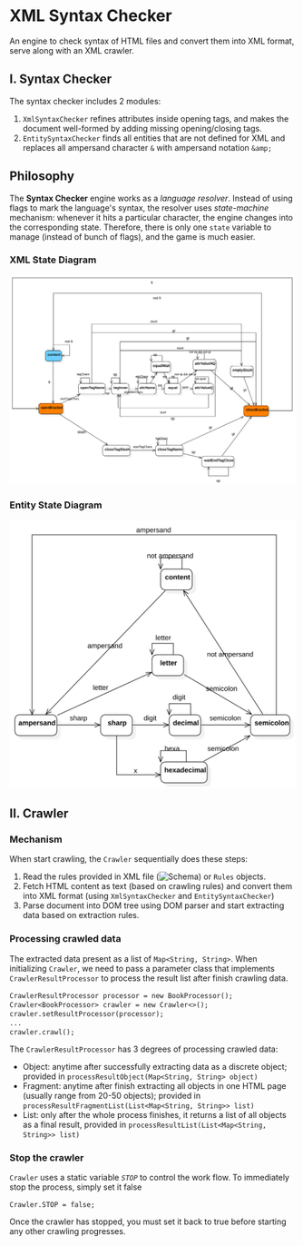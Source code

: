 # XML Syntax Checker
An engine to check syntax of HTML files and convert them into XML format, serve along with an XML crawler.

## I. Syntax Checker
The syntax checker includes 2 modules: 
1. `XmlSyntaxChecker` refines attributes inside opening tags, and makes the document well-formed by adding missing opening/closing tags.
2. `EntitySyntaxChecker` finds all entities that are not defined for XML and replaces all ampersand character `&` with ampersand notation `&amp;`

## Philosophy
The **Syntax Checker** engine works as a *language resolver*.
Instead of using flags to mark the language's syntax, the resolver uses *state-machine* mechanism:
whenever it hits a particular character, the engine changes into the corresponding state.
Therefore, there is only one `state` variable to manage (instead of bunch of flags), and the game is much easier.

### XML State Diagram
![XML Syntax Diagram](https://github.com/nambach/XmlSyntaxChecker/blob/master/XMLSyntax.svg)

### Entity State Diagram
![Entity Syntax Diagram](https://github.com/nambach/XmlSyntaxChecker/blob/master/EntitySyntax.svg)

## II. Crawler
### Mechanism
When start crawling, the `Crawler` sequentially does these steps:
1. Read the rules provided in XML file (![Schema](https://github.com/nambach/XmlSyntaxChecker/blob/master/src/main/java/crawler/rule/crawling.xsd)) or `Rules` objects.
2. Fetch HTML content as text (based on crawling rules) and convert them into XML format (using `XmlSyntaxChecker` and `EntitySyntaxChecker`)
3. Parse document into DOM tree using DOM parser and start extracting data based on extraction rules.
### Processing crawled data
The extracted data present as a list of `Map<String, String>`. 
When initializing `Crawler`, we need to pass a parameter class that implements `CrawlerResultProcessor` to process the result list after finish crawling data.
```
CrawlerResultProcessor processor = new BookProcessor();
Crawler<BookProcessor> crawler = new Crawler<>();
crawler.setResultProcessor(processor);
...
crawler.crawl();
```
The `CrawlerResultProcessor` has 3 degrees of processing crawled data:
- Object: anytime after successfully extracting data as a discrete object; provided in `processResultObject(Map<String, String> object)`
- Fragment: anytime after finish extracting all objects in one HTML page (usually range from 20-50 objects); provided in `processResultFragmentList(List<Map<String, String>> list)`
- List: only after the whole process finishes, it returns a list of all objects as a final result, provided in `processResultList(List<Map<String, String>> list)`
### Stop the crawler
`Crawler` uses a static variable *`STOP`* to control the work flow. To immediately stop the process, simply set it false
```
Crawler.STOP = false;
```
Once the crawler has stopped, you must set it back to true before starting any other crawling progresses.
